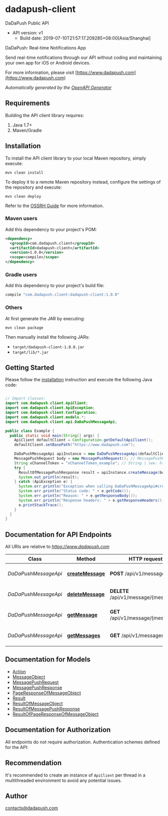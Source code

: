 # dadapush-client

DaDaPush Public API
- API version: v1
  - Build date: 2019-07-10T21:57:17.209285+08:00[Asia/Shanghai]

DaDaPush: Real-time Notifications App

Send real-time notifications through our API without coding and maintaining your own app for iOS or Android devices.

  For more information, please visit [https://www.dadapush.com](https://www.dadapush.com)

*Automatically generated by the [OpenAPI Generator](https://openapi-generator.tech)*


## Requirements

Building the API client library requires:
1. Java 1.7+
2. Maven/Gradle

## Installation

To install the API client library to your local Maven repository, simply execute:

```shell
mvn clean install
```

To deploy it to a remote Maven repository instead, configure the settings of the repository and execute:

```shell
mvn clean deploy
```

Refer to the [OSSRH Guide](http://central.sonatype.org/pages/ossrh-guide.html) for more information.

### Maven users

Add this dependency to your project's POM:

```xml
<dependency>
  <groupId>com.dadapush.client</groupId>
  <artifactId>dadapush-client</artifactId>
  <version>1.0.0</version>
  <scope>compile</scope>
</dependency>
```

### Gradle users

Add this dependency to your project's build file:

```groovy
compile "com.dadapush.client:dadapush-client:1.0.0"
```

### Others

At first generate the JAR by executing:

```shell
mvn clean package
```

Then manually install the following JARs:

* `target/dadapush-client-1.0.0.jar`
* `target/lib/*.jar`

## Getting Started

Please follow the [installation](#installation) instruction and execute the following Java code:

```java

// Import classes:
import com.dadapush.client.ApiClient;
import com.dadapush.client.ApiException;
import com.dadapush.client.Configuration;
import com.dadapush.client.models.*;
import com.dadapush.client.api.DaDaPushMessageApi;

public class Example {
  public static void main(String[] args) {
    ApiClient defaultClient = Configuration.getDefaultApiClient();
    defaultClient.setBasePath("https://www.dadapush.com");

    DaDaPushMessageApi apiInstance = new DaDaPushMessageApi(defaultClient);
    MessagePushRequest body = new MessagePushRequest(); // MessagePushRequest | body
    String xChannelToken = "xChannelToken_example"; // String | see: https://www.dadapush.com/channel/list
    try {
      ResultOfMessagePushResponse result = apiInstance.createMessage(body, xChannelToken);
      System.out.println(result);
    } catch (ApiException e) {
      System.err.println("Exception when calling DaDaPushMessageApi#createMessage");
      System.err.println("Status code: " + e.getCode());
      System.err.println("Reason: " + e.getResponseBody());
      System.err.println("Response headers: " + e.getResponseHeaders());
      e.printStackTrace();
    }
  }
}

```

## Documentation for API Endpoints

All URIs are relative to *https://www.dadapush.com*

Class | Method | HTTP request | Description
------------ | ------------- | ------------- | -------------
*DaDaPushMessageApi* | [**createMessage**](docs/DaDaPushMessageApi.md#createMessage) | **POST** /api/v1/message | push Message to a Channel
*DaDaPushMessageApi* | [**deleteMessage**](docs/DaDaPushMessageApi.md#deleteMessage) | **DELETE** /api/v1/message/{messageId} | delete a Channel Message
*DaDaPushMessageApi* | [**getMessage**](docs/DaDaPushMessageApi.md#getMessage) | **GET** /api/v1/message/{messageId} | get a Channel Message
*DaDaPushMessageApi* | [**getMessages**](docs/DaDaPushMessageApi.md#getMessages) | **GET** /api/v1/messages | get Message List


## Documentation for Models

 - [Action](docs/Action.md)
 - [MessageObject](docs/MessageObject.md)
 - [MessagePushRequest](docs/MessagePushRequest.md)
 - [MessagePushResponse](docs/MessagePushResponse.md)
 - [PageResponseOfMessageObject](docs/PageResponseOfMessageObject.md)
 - [Result](docs/Result.md)
 - [ResultOfMessageObject](docs/ResultOfMessageObject.md)
 - [ResultOfMessagePushResponse](docs/ResultOfMessagePushResponse.md)
 - [ResultOfPageResponseOfMessageObject](docs/ResultOfPageResponseOfMessageObject.md)


## Documentation for Authorization

All endpoints do not require authorization.
Authentication schemes defined for the API:

## Recommendation

It's recommended to create an instance of `ApiClient` per thread in a multithreaded environment to avoid any potential issues.

## Author

contacts@dadapush.com

